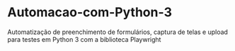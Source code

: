 # Automacao-com-Python-3
Automatização de preenchimento de formulários, captura de telas e upload para testes em Python 3 com a biblioteca Playwright
